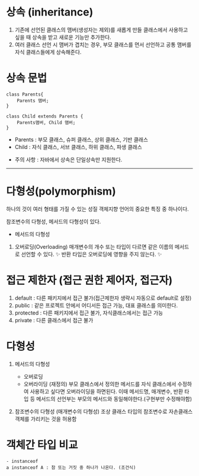 # 상속 (inheritance)
1. 기존에 선언된 클래스의 맴버(생성자는 제외)를 새롭게 만들 클래스에서 사용하고 싶을 때
   상속을 받고 새로운 기능만 추가한다.
2. 여러 클래스 선언 시 맴버가 겹치는 경우, 부모 클래스를 먼서 선언하고 공통 맴버를 자식 클래스들에게 상속해준다.

# 상속 문법
```
class Parents{
	Parents 맴버;
}

class Child extends Parents {
	Parents맴버, Child 맴버;
}
```
- Parents : 부모 클래스, 슈퍼 클래스, 상위 클래스, 기반 클래스
- Child : 자식 클래스, 서브 클래스, 하위 클래스, 파생 클래스

*  주의 사항 : 자바에서 상속은 단일상속만 지원한다.

----

# 다형성(polymorphism)
하나의 것이 여러 형태를 가질 수 있는 성질
객체지향 언어의 중요한 특징 중 하나이다.

참조변수의 다형성, 메서드의 다형성이 있다.

- 메서드의 다형성
1. 오버로딩(Overloading)
매개변수의 개수 또는 타입이 다르면 같은 이름의 메서드로 선언할 수 있다.
✨ 반환 타입은 오버로딩에 영향을 주지 않는다. ✨


# 접근 제한자 (접근 권한 제어자, 접근자)
1. default : 다른 패키지에서 접근 불가(접근제한자 생략시 자동으로 default로 설정)
2. public : 같은 프로젝트 안에서 어디서든 접근 가능, 대표 클래스를 의미한다.
3. protected : 다른 패키지에서 접근 불가, 자식클래스에서는 접근 가능
4. private : 다른 클래스에서 접근 불가

# 다형성
1. 메서드의 다형성
	- 오버로딩
	- 오버라이딩 (재정의)
	부모 클래스에서 정의한 메서드를 자식 클래스에서 수정하여 사용하고 싶다면
	오버라이딩을 하면된다.
	이때 메서드명, 매개변수, 반환 타입 등 메서드의 선언부는 부모의 메서드와
	동일해야한다.(구현부만 수정해야함)

2. 참조변수의 다형성 (매개변수의 다형성)
조상 클래스 타입의 참조변수로 자손클래스 객체를 가리키는 것을 허용함

# 객체간 타입 비교
	- instanceof
	a instanceof A : 참 또는 거짓 중 하나가 나온다. (조건식)

